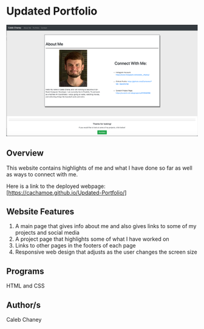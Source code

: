 # Updated Portfolio 
![](/image2/screenshot.png)
## Overview
This website contains highlights of me and what I have done so far as well as ways to connect with me. 

Here is a link to the deployed webpage: [https://cachamoe.github.io/Updated-Portfolio/]

## Website Features
1) A main page that gives info about me and also gives links to some of my projects and social media
2) A project page that highlights some of what I have worked on
3) Links to other pages in the footers of each page
4) Responsive web design that adjusts as the user changes the screen size

## Programs 
HTML and CSS

## Author/s
Caleb Chaney
